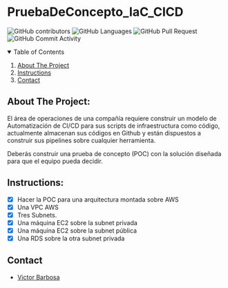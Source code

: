 # PruebaDeConcepto_IaC_CICD

![GitHub contributors](https://img.shields.io/github/contributors/vmbarbosa/FinalProjectFrotendCourse?style=flat-square)
![GitHub Languages](https://img.shields.io/github/languages/count/vmbarbosa/FinalProjectFrotendCourse?style=flat-square)
![GitHub Pull Request](https://img.shields.io/github/issues-pr/vmbarbosa/FinalProjectFrotendCourse?style=flat-square)
![GitHub Commit Activity](https://img.shields.io/github/commit-activity/w/vmbarbosa/FinalProjectFrotendCourse?style=flat-square)

<!-- TABLE OF CONTENTS -->
<details open="open">
  <summary>Table of Contents</summary>
  <ol>
    <li>
      <a href="#about-the-project">About The Project</a>
    </li>
    <li>
      <a href="#getting-started">Instructions</a>
    </li>
    <li><a href="#contact">Contact</a></li>
  </ol>
</details>

## About The Project:

El área de operaciones de una compañía requiere construir un modelo de Automatización de CI/CD para sus scripts de infraestructura como código, actualmente almacenan sus códigos en Github y están dispuestos a construir sus pipelines sobre cualquier herramienta.

Deberás construir una prueba de concepto (POC) con la solución diseñada para que el equipo pueda decidir.

## Instructions:

  * [x] Hacer la POC para una arquitectura montada sobre AWS
  * [x] Una VPC AWS
  * [x] Tres Subnets.
  * [x] Una máquina EC2 sobre la subnet privada
  * [x] Una máquina EC2 sobre la subnet pública 
  * [x] Una RDS sobre la otra subnet privada

## Contact

* [Victor Barbosa](https://github.com/vmbarbosa) 